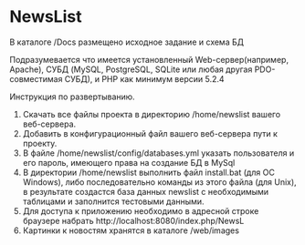 # NewsList
В каталоге /Docs размещено исходное задание и схема БД

Подразумевается что имеется установленный Web-сервер(например, Apache), СУБД (MySQL, PostgreSQL, SQLite или любая другая PDO-совместимая СУБД), и PHP как минимум версии 5.2.4

Инструкция по развертыванию.
1. Скачать все файлы проекта в директорию /home/newslist вашего веб-сервера.
2. Добавить в конфигурационный файл вашего веб-сервера пути к проекту. 
3. В файле /home/newslist/config/databases.yml указать пользователя и его пароль, имеющего права на создание БД в MySql
4. В директории /home/newslist выполнить файл install.bat (для ОС Windows), либо последовательно команды из этого файла (для Unix), в результате создастся база данных newslist с необходимыми таблицами и заполнится тестовыми данными.
6. Для доступа к приложению необходимо в адресной строке браузере набрать http://localhost:8080/index.php/NewsL 
7. Картинки к новостям хранятся в каталоге /web/images
